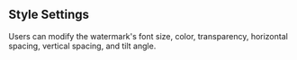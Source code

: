  ## Style Settings
Users can modify the watermark's font size, color, transparency, horizontal spacing, vertical spacing, and tilt angle. 
